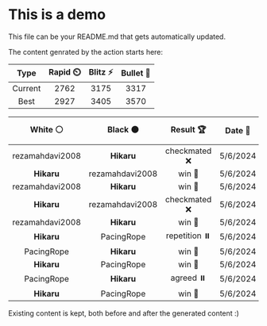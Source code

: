 # This is a demo

This file can be your README.md that gets automatically updated.

The content genrated by the action starts here:

<!--START_SECTION:chessStats-->
<!-- Automatically generated with https://github.com/Balastrong/chess-stats-action -->

| Type | Rapid ⏲️ | Blitz ⚡ | Bullet 🔫 |
|:---:|:---:|:---:|:---:|
| Current | 2762 | 3175 | 3317 |
| Best | 2927 | 3405 | 3570 |

| White ⚪ | Black ⚫ | Result 🏆 | Date 📅 | Position 🗺️ | Type 🕕 |
|:---:|:---:|:---:|:---:|:---:|:---:|
| rezamahdavi2008 | **Hikaru** | checkmated ❌ | 5/6/2024 | <a href="http://www.ee.unb.ca/cgi-bin/tervo/fen.pl?select=3R2k1/5pp1/6r1/5Q2/5K2/5P2/7R/8 b - -">Link</a> | Blitz |
| **Hikaru** | rezamahdavi2008 | win 🥇 | 5/6/2024 | <a href="http://www.ee.unb.ca/cgi-bin/tervo/fen.pl?select=7k/pp3p2/2pp1P1n/8/2P4R/1P2q2P/P1P1Q3/6RK b - -">Link</a> | Blitz |
| rezamahdavi2008 | **Hikaru** | win 🥇 | 5/6/2024 | <a href="http://www.ee.unb.ca/cgi-bin/tervo/fen.pl?select=2kr4/pp3ppp/2p1p3/8/P2B1n2/8/1PP1KPPP/3R4 w - -">Link</a> | Blitz |
| **Hikaru** | rezamahdavi2008 | checkmated ❌ | 5/6/2024 | <a href="http://www.ee.unb.ca/cgi-bin/tervo/fen.pl?select=8/3N1pk1/6p1/3p2Pp/4pQ1P/q2b4/8/1K6 w - -">Link</a> | Blitz |
| rezamahdavi2008 | **Hikaru** | win 🥇 | 5/6/2024 | <a href="http://www.ee.unb.ca/cgi-bin/tervo/fen.pl?select=2r5/4k2p/4p1p1/p2p1r2/P2N4/7P/6P1/3R2K1 w - -">Link</a> | Blitz |
| **Hikaru** | PacingRope | repetition ⏸️ | 5/6/2024 | <a href="http://www.ee.unb.ca/cgi-bin/tervo/fen.pl?select=8/8/4n3/1p6/3b4/1P5P/4kpKP/2R5 w - -">Link</a> | Blitz |
| PacingRope | **Hikaru** | win 🥇 | 5/6/2024 | <a href="http://www.ee.unb.ca/cgi-bin/tervo/fen.pl?select=rnbqk2r/ppppppbp/6pn/8/3PP3/8/PPP2PPP/RN1QKBNR w KQkq -">Link</a> | Blitz |
| **Hikaru** | PacingRope | win 🥇 | 5/6/2024 | <a href="http://www.ee.unb.ca/cgi-bin/tervo/fen.pl?select=2r4q/1kb2p2/p2p4/3NB3/3pP1p1/1P1P2Q1/2P3P1/3K1R2 b - -">Link</a> | Blitz |
| PacingRope | **Hikaru** | agreed ⏸️ | 5/6/2024 | <a href="http://www.ee.unb.ca/cgi-bin/tervo/fen.pl?select=8/1R6/5p1k/5Pp1/3K2P1/4r3/8/8 w - -">Link</a> | Blitz |
| **Hikaru** | PacingRope | win 🥇 | 5/6/2024 | <a href="http://www.ee.unb.ca/cgi-bin/tervo/fen.pl?select=6rk/p1qn3p/2p1bPN1/2p2rP1/2Pp1P2/1P1P4/P2B3Q/4RR1K b - -">Link</a> | Blitz |

<!--END_SECTION:chessStats-->

Existing content is kept, both before and after the generated content :)
